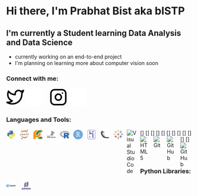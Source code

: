 # Hi there, I'm Prabhat Bist aka bISTP

## I'm currently a Student learning Data Analysis and Data Science

- currently working on an end-to-end project
- I'm planning on learning more about computer vision soon

### Connect with me:

[![website](./img/twitter-light.svg)](https://twitter.com/biSTRONNN#gh-light-mode-only)
[![website](./img/twitter-dark.svg)](https://twitter.com/biSTRONNN#gh-dark-mode-only)
&nbsp;&nbsp;
[![website](./img/instagram-light.svg)](https://www.instagram.com/bistx_x/#gh-light-mode-only)
[![website](./img/instagram-dark.svg)](https://www.instagram.com/bistx_x/#gh-dark-mode-only)

### Languages and Tools:
[<img align="left" alt="Python" width="26px" src="https://github.com/devicons/devicon/blob/v2.14.0/icons/python/python-original.svg" style="padding-right:10px;" />]
[<img align="left" alt="Jupyter" width="26px" src="https://github.com/devicons/devicon/blob/v2.14.0/icons/jupyter/jupyter-original-wordmark.svg" style="padding-right:10px;" />]
[<img align="left" alt="PyCharm" width="26px" src="https://github.com/devicons/devicon/blob/v2.14.0/icons/pycharm/pycharm-original.svg" style="padding-right:10px;" />]
[<img align="left" alt="MS SQL" width="26px" src="https://github.com/devicons/devicon/blob/v2.14.0/icons/microsoftsqlserver/microsoftsqlserver-plain-wordmark.svg" style="padding-right:10px;" />]
[<img align="left" alt="R" width="26px" src="https://github.com/devicons/devicon/blob/v2.14.0/icons/r/r-original.svg" style="padding-right:10px;" />]
[<img align="left" alt="RStudio" width="26px" src="https://github.com/devicons/devicon/blob/v2.14.0/icons/rstudio/rstudio-original.svg" style="padding-right:10px;" />]
[<img align="left" alt="Heroku" width="26px" src="https://github.com/devicons/devicon/blob/v2.14.0/icons/heroku/heroku-original.svg" style="padding-right:10px;" />]
[<img align="left" alt="Flask" width="26px" src="https://github.com/devicons/devicon/blob/v2.14.0/icons/flask/flask-original.svg" style="padding-right:10px;" />]
[<img align="left" alt="Tableau" width="26px" src="./img/tableau-software.svg" style="padding-right:10px;" />]
[<img align="left" alt="Visual Studio Code" width="26px" src="https://cdn.jsdelivr.net/gh/devicons/devicon/icons/vscode/vscode-original.svg" style="padding-right:10px;" />]
[<img align="left" alt="HTML5" width="26px" src="https://cdn.jsdelivr.net/gh/devicons/devicon/icons/html5/html5-original.svg" style="padding-right:10px;" />]
[<img align="left" alt="Git" width="26px" src="https://cdn.jsdelivr.net/gh/devicons/devicon/icons/git/git-original.svg" style="padding-right:10px;" />]
[<img align="left" alt="GitHub" width="26px" src="https://user-images.githubusercontent.com/3369400/139447912-e0f43f33-6d9f-45f8-be46-2df5bbc91289.png" style="padding-right:10px;" />](#gh-dark-mode-only)
[<img align="left" alt="GitHub" width="26px" src="https://user-images.githubusercontent.com/3369400/139448065-39a229ba-4b06-434b-bc67-616e2ed80c8f.png" style="padding-right:10px;" />](#gh-light-mode-only)

### Python Libraries:
[<img align="left" alt="NumPy" width="26px" src="https://github.com/devicons/devicon/blob/v2.14.0/icons/numpy/numpy-original-wordmark.svg" style="padding-right:15px;" />](https://numpy.org/)
[<img align="left" alt="Pandas" width="26px" src="https://github.com/devicons/devicon/blob/v2.14.0/icons/pandas/pandas-original-wordmark.svg" style="padding-right:10px;" />](https://pandas.pydata.org/)
